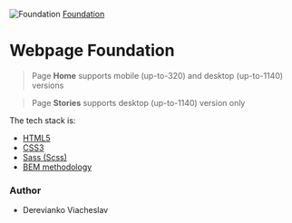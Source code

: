 ![Foundation](https://gromcode.s3.eu-central-1.amazonaws.com/front-end/html-css/lesson24/hw1/icon.png)
[Foundation](https://dereviankoviacheslav.github.io/foundation_website)
# Webpage Foundation
> Page **Home** supports mobile (up-to-320) and desktop (up-to-1140) versions

> Page **Stories** supports desktop (up-to-1140) version only
> 
The tech stack is:
- [HTML5](https://en.wikipedia.org/wiki/HTML5)
- [CSS3](https://en.wikipedia.org/wiki/Cascading_Style_Sheets)
- [Sass (Scss)](https://sass-lang.com/)
- [BEM methodology](https://en.bem.info/methodology/)
### Author
- Derevianko Viacheslav